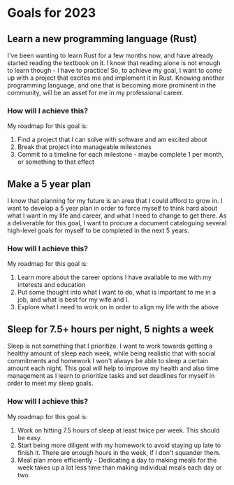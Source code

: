 # Goals for 2023

## Learn a new programming language (Rust)
I've been wanting to learn Rust for a few months now, and have already started reading the textbook on it.
I know that reading alone is not enough to learn though - I have to practice! So, to achieve my goal, I want to come up
with a project that excites me and implement it in Rust. Knowing another programming language, and one that is becoming
more prominent in the community, will be an asset for me in my professional career.

### How will I achieve this?
My roadmap for this goal is:
1. Find a project that I can solve with software and am excited about
2. Break that project into manageable milestones
3. Commit to a timeline for each milestone - maybe complete 1 per month, or something to that effect

## Make a 5 year plan
I know that planning for my future is an area that I could afford to grow in. I want to develop a 5 year plan
in order to force myself to think hard about what I want in my life and career, and what I need to change to get there.
As a deliverable for this goal, I want to procure a document cataloguing several high-level goals for myself to be 
completed in the next 5 years.

### How will I achieve this?
My roadmap for this goal is:
1. Learn more about the career options I have available to me with my interests and education
2. Put some thought into what I want to do, what is important to me in a job, and what is best for my wife and I. 
3. Explore what I need to work on in order to align my life with the above

## Sleep for 7.5+ hours per night, 5 nights a week
Sleep is not something that I prioritize. I want to work towards getting a healthy amount of sleep each week,
while being realistic that with social commitments and homework I won't always be able to sleep a certain amount each 
night. This goal will help to improve my health and also time management as I learn to prioritize tasks and
set deadlines for myself in order to meet my sleep goals. 

### How will I achieve this?
My roadmap for this goal is:
1. Work on hitting 7.5 hours of sleep at least twice per week. This should be easy.
2. Start being more diligent with my homework to avoid staying up late to finish it. There are enough hours in the week, if I don't squander them.
3. Meal plan more efficiently - Dedicating a day to making meals for the week takes up a lot less time than making individual meals each day or two.
